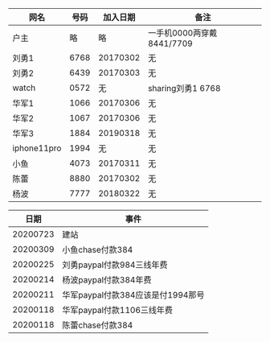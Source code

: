 网名 | 号码 | 加入日期 | 备注
--- | --- | --- | ---
户主|略|略|一手机0000两穿戴8441/7709
刘勇1|6768|20170302|无
刘勇2|6439|20170303|无
watch|0572|无|sharing刘勇1 6768
华军1|1066|20170306|无
华军2|1067|20170306|无
华军3|1884|20190318|无
iphone11pro|1994|无|无
小鱼|4073|20170311|无
陈蕾|8880|20170302|无
杨波|7777|20180322|无


日期 | 事件
--- | ---
20200723|建站
20200309|小鱼chase付款384
20200225|刘勇paypal付款984三线年费
20200214|杨波paypal付款384年费
20200211|华军paypal付款384应该是付1994那号
20200118|华军paypal付款1106三线年费
20200118|陈蕾chase付款384
